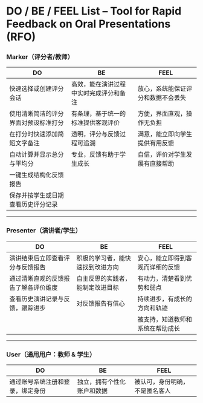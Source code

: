 # DO / BE / FEEL List – Tool for Rapid Feedback on Oral Presentations (RFO)

### Marker（评分者/教师）

| **DO** | **BE** | **FEEL** |
|--------|--------|-----------|
| 快速选择或创建评分会话 | 高效，能在演讲过程中实时完成评分和备注 | 放心，系统能保证评分和数据不会丢失 |
| 使用清晰简洁的评分界面对预设标准打分 | 有条理，基于统一的标准提供客观评价 | 方便，界面直观，操作无负担 |
| 在打分时快速添加简短文字备注 | 透明，评分与反馈过程可追溯 | 满意，能立即向学生提供有用反馈 |
| 自动计算并显示总分与平均分 | 专业，反馈有助于学生成长 | 自信，评价对学生发展有直接帮助 |
| 一键生成结构化反馈报告 |  |  |
| 保存并按学生或日期查看历史评分记录 |  |  |

---

### Presenter（演讲者/学生）

| **DO** | **BE** | **FEEL** |
|--------|--------|-----------|
| 演讲结束后立即查看评分与反馈报告 | 积极的学习者，能快速找到改进方向 | 安心，能立即得到客观而详细的反馈 |
| 通过清晰直观的反馈报告了解各评价维度 | 自主反思的实践者，能制定改进目标 | 有动力，清楚看到优势和弱点 |
| 查看历史演讲记录与反馈，跟踪进步 | 对反馈报告有信心 | 持续进步，有成长的方向和轨迹 |
|  |  | 被支持，知道教师和系统在帮助成长 |

---

### User（通用用户：教师 & 学生）

| **DO** | **BE** | **FEEL** |
|--------|--------|-----------|
| 通过账号系统注册和登录，绑定身份 | 独立，拥有个性化账户和数据 | 被认可，身份明确，不是匿名客人 |

